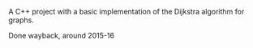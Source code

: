 A C++ project with a basic implementation of the Dijkstra algorithm for graphs.

Done wayback, around 2015-16
